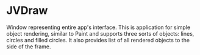 # JVDraw

Window representing entire app's interface. This is application for simple object rendering, similar to Paint and supports three sorts of objects: lines, circles and filled circles. It also provides list of all rendered objects to the side of the frame.
